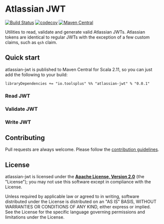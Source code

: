 # Atlassian JWT

[![Build Status](https://travis-ci.org/toolsplus/atlassian-jwt.svg?branch=master)](https://travis-ci.org/toolsplus/atlassian-jwt)
[![codecov](https://codecov.io/gh/toolsplus/atlassian-jwt/branch/master/graph/badge.svg)](https://codecov.io/gh/toolsplus/atlassian-jwt)
[![Maven Central](https://img.shields.io/maven-central/v/io.toolsplus/atlassian-jwt-core_2.11.svg)](https://maven-badges.herokuapp.com/maven-central/io.toolsplus/atlassian-jwt-core_2.11)

Utilities to read, validate and generate valid Atlassian JWTs. Atlassian tokens
are identical to regular JWTs with the exception of a few custom claims, such as `qsh` claim.

## Quick start

atlassian-jwt is published to Maven Central for Scala 2.11, so you can just add the following to your build:

    libraryDependencies += "io.toolsplus" %% "atlassian-jwt" % "0.0.1"


### Read JWT

### Validate JWT

### Write JWT

## Contributing
 
Pull requests are always welcome. Please follow the [contribution guidelines](CONTRIBUTING.md).

## License

atlassian-jwt is licensed under the **[Apache License, Version 2.0][apache]** (the
"License"); you may not use this software except in compliance with the License.

Unless required by applicable law or agreed to in writing, software
distributed under the License is distributed on an "AS IS" BASIS,
WITHOUT WARRANTIES OR CONDITIONS OF ANY KIND, either express or implied.
See the License for the specific language governing permissions and
limitations under the License.

[apache]: http://www.apache.org/licenses/LICENSE-2.0